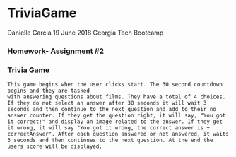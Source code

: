 # TriviaGame

Danielle Garcia
19 June 2018 
Georgia Tech Bootcamp 

### Homework- Assignment #2

### Trivia Game
    This game begins when the user clicks start. The 30 second countdown begins and they are tasked 
    with answering questions about films. They have a total of 4 choices. If they do not select an answer after 30 seconds it will wait 3 seconds and then continue to the next question and add to their no answer counter. If they get the question right, it will say, "You got it correct!" and display an image related to the answer. If they get it wrong, it will say "You got it wrong, the correct answer is + correctAnswer". After each question answered or not answered, it waits 3 seconds and then continues to the next question. At the end the users score will be displayed. 





